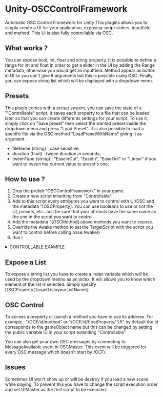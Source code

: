 # Unity-OSCControlFramework
Automatic OSC Control Framework for Unity
This plugins allows you to simply create a UI for your application, exposing script sliders, inputfield and method. This UI is also fully controllable via OSC.

## What works ?
You can expose bool, int, float and string property. It is possible to define a range for int and float in order to get a slider in the UI by adding the Range metadata, otherwise you would get an inputfield. Method appear as button in UI so you can't give it arguments but this is possible using OSC. Finally you can expose string list which will be displayed with a dropdown menu.

## Presets
This plugin comes with a preset system, you can save the state of a "'Controllable" script. It saves each property to a file that can be loaded later so that you can create differents settings for your script. To use it, simply click on "Save preset" then select the wanted preset inside the dropdown menu and press "Load Preset".
It is also possible to load a specific file via the OSC method "LoadPresetWithName" giving it as argument :
  - fileName (string) : case sensitive;
  - duration (float) : tween duration in seconds;
  - tweenType (string) : "EaseInOut", "EaseIn", "EaseOut" or "Linear" if you want to tween the current value to preset's one;

## How to use ?
1. Drop the prefab "OSCControlFramework" in your game.
2. Create a new script inheriting from "Controllable".
3. Add to this script every attributes you want to control with UI/OSC and the metadata "[OSCProperty]. You can use booleans to use or not the UI, presets, etc. Just be sure that your attributs have the same name as the one in the script you want to control.
4. Add the metadata "[OSCMethod] above methods you want to expose.
5. Override the Awake method to set the TargetScript with the script you want to control before calling base.Awake()
6. Run !

<details><summary>CONTROLLABLE EXAMPLE</summary>
<p>

```C++
public class MyScriptControllable : Controllable {

	// Reference to the script to control with this controllable
	public MyScript myScript;

	// Expose variables from myScript to OSC by creating OSCProperties with the name of those variables
	[OSCProperty]
	public int intParameterOfMyScript;

	[OSCProperty]
	public float floatParameterOfMyScript;

	//Create OSC methods to call methods from myScript
	[OSCMethod]
	public void MyOSCMethod() {
		myScript.MyScriptMethod();
	}

	//Override the Awake method
	public override void Awake() {

		//Set the controllable target script to myScript
		TargetScript = myScript;

		base.Awake();
	}
}
```

</p>
</details>

## Expose a List
To expose a string list you have to create a index variable which will be used by the dropdown mennu as an index. It will allows you to know which element of the list is selected. Simply specify [OSCProperty(TargetList=yourListName)].

## OSC Control
To access a property or launch a method you have to use its address.
For example : "/OCF/id/method" or "/OCF/id/floatProperty/ 1.5" by default the id corresponds to the gameObject name but this can be changed by setting the public variable ID in your script extending "Controllable".

You can also get your own OSC messages by connecting to MessageAvailable event in OSCMaster. This event will be triggered for every OSC message which doesn't start by /OCF/.

## Issues
Sometimes UI won't show up or will be destroy if you load a new scene while playing. To prevent this you have to change the script execution order and set UIMaster as the first script to be executed.
